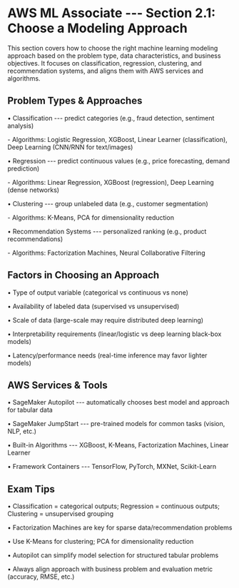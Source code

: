 # AWS ML Associate --- Section 2.1: Choose a Modeling Approach

This section covers how to choose the right machine learning modeling
approach based on the problem type, data characteristics, and business
objectives. It focuses on classification, regression, clustering, and
recommendation systems, and aligns them with AWS services and
algorithms.

## Problem Types & Approaches

• Classification --- predict categories (e.g., fraud detection,
sentiment analysis)

\- Algorithms: Logistic Regression, XGBoost, Linear Learner
(classification), Deep Learning (CNN/RNN for text/images)

• Regression --- predict continuous values (e.g., price forecasting,
demand prediction)

\- Algorithms: Linear Regression, XGBoost (regression), Deep Learning
(dense networks)

• Clustering --- group unlabeled data (e.g., customer segmentation)

\- Algorithms: K-Means, PCA for dimensionality reduction

• Recommendation Systems --- personalized ranking (e.g., product
recommendations)

\- Algorithms: Factorization Machines, Neural Collaborative Filtering

## Factors in Choosing an Approach

• Type of output variable (categorical vs continuous vs none)

• Availability of labeled data (supervised vs unsupervised)

• Scale of data (large-scale may require distributed deep learning)

• Interpretability requirements (linear/logistic vs deep learning
black-box models)

• Latency/performance needs (real-time inference may favor lighter
models)

## AWS Services & Tools

• SageMaker Autopilot --- automatically chooses best model and approach
for tabular data

• SageMaker JumpStart --- pre-trained models for common tasks (vision,
NLP, etc.)

• Built-in Algorithms --- XGBoost, K-Means, Factorization Machines,
Linear Learner

• Framework Containers --- TensorFlow, PyTorch, MXNet, Scikit-Learn

## Exam Tips

• Classification = categorical outputs; Regression = continuous outputs;
Clustering = unsupervised grouping

• Factorization Machines are key for sparse data/recommendation problems

• Use K-Means for clustering; PCA for dimensionality reduction

• Autopilot can simplify model selection for structured tabular problems

• Always align approach with business problem and evaluation metric
(accuracy, RMSE, etc.)
